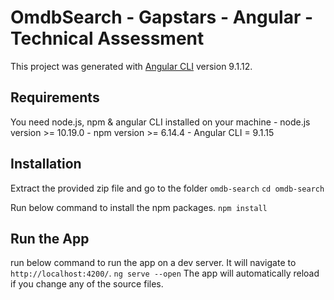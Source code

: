 
# OmdbSearch - Gapstars - Angular - Technical Assessment

This project was generated with [Angular CLI](https://github.com/angular/angular-cli) version 9.1.12.

## Requirements
You need node.js, npm  & angular CLI installed on your machine
    - node.js version  >= 10.19.0
    - npm version >= 6.14.4
    - Angular CLI = 9.1.15

## Installation
Extract the provided zip file and go to the folder `omdb-search`
`cd omdb-search`

Run below command to install the npm packages. 
`npm install`

## Run the App
run below command to run the app on a dev server. It will navigate to `http://localhost:4200/`.
`ng serve --open`
The app will automatically reload if you change any of the source files.


